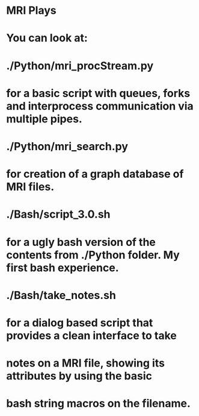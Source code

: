 # MRI Plays
# ###################################################################################
# You can look at: 
# 	./Python/mri_procStream.py 
# 		for a basic script with queues, forks and interprocess communication via multiple pipes.
# 	./Python/mri_search.py 
# 		for creation of a graph database of MRI files.
# 	./Bash/script_3.0.sh
# 		for a ugly bash version of the contents from ./Python folder. My first bash experience.
# 	./Bash/take_notes.sh
# 		for a dialog based script that provides a clean interface to take
# 			notes on a MRI file, showing its attributes by using the basic
# 			bash string macros on the filename.
